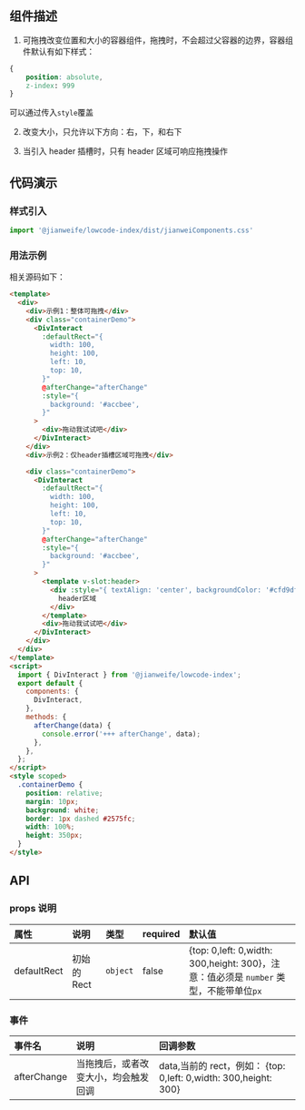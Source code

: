 ## 组件描述

1. 可拖拽改变位置和大小的容器组件，拖拽时，不会超过父容器的边界，容器组件默认有如下样式：

```css
{
    position: absolute,
    z-index: 999
}

```

可以通过传入`style`覆盖

2. 改变大小，只允许以下方向：右，下，和右下

3. 当引入 header 插槽时，只有 header 区域可响应拖拽操作

## 代码演示

### 样式引入

```js
import '@jianweife/lowcode-index/dist/jianweiComponents.css'

```

### 用法示例

<DivInteractDemo />

相关源码如下：

```html
<template>
  <div>
    <div>示例1：整体可拖拽</div>
    <div class="containerDemo">
      <DivInteract
        :defaultRect="{
          width: 100,
          height: 100,
          left: 10,
          top: 10,
        }"
        @afterChange="afterChange"
        :style="{
          background: '#accbee',
        }"
      >
        <div>拖动我试试吧</div>
      </DivInteract>
    </div>
    <div>示例2：仅header插槽区域可拖拽</div>

    <div class="containerDemo">
      <DivInteract
        :defaultRect="{
          width: 100,
          height: 100,
          left: 10,
          top: 10,
        }"
        @afterChange="afterChange"
        :style="{
          background: '#accbee',
        }"
      >
        <template v-slot:header>
          <div :style="{ textAlign: 'center', backgroundColor: '#cfd9df' }">
            header区域
          </div>
        </template>
        <div>拖动我试试吧</div>
      </DivInteract>
    </div>
  </div>
</template>
<script>
  import { DivInteract } from '@jianweife/lowcode-index';
  export default {
    components: {
      DivInteract,
    },
    methods: {
      afterChange(data) {
        console.error('+++ afterChange', data);
      },
    },
  };
</script>
<style scoped>
  .containerDemo {
    position: relative;
    margin: 10px;
    background: white;
    border: 1px dashed #2575fc;
    width: 100%;
    height: 350px;
  }
</style>
```

## API

### props 说明

| 属性        | 说明        | 类型     | required | 默认值                                                                                |
| :---------- | :---------- | :------- | :------- | :------------------------------------------------------------------------------------ |
| defaultRect | 初始的 Rect | `object` | false    | {top: 0,left: 0,width: 300,height: 300}，注意：值必须是 `number` 类型，不能带单位`px` |

### 事件

| 事件名      | 说明                                 | 回调参数                                                         |
| :---------- | :----------------------------------- | :--------------------------------------------------------------- |
| afterChange | 当拖拽后，或者改变大小，均会触发回调 | data,当前的 rect，例如： {top: 0,left: 0,width: 300,height: 300} |
